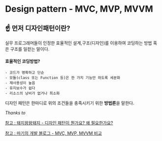 # Design pattern - MVC, MVP, MVVM

## ☝️ 먼저 디자인패턴이란?

실무 프로그래머들이 인정한 효율적인 설계,구조(디자인)를 이용하여 코딩하는 방법 혹은 구조를
일컫는 말이다.

#### 효율적인 코딩방법?

```
- 코드가 명확하고 단순
- 모듈(class 또는 Function 등)은 한 가지 기능만 하도록 세분화
- 재사용성이 높음
- 유지보수가 쉽다
- 리소스의 낭비가 없거나 최소화
```
디자인 패턴은 한마디로 위의 조건들을 충족시키기 위한 **방법론**을 말한다.


*Thanks to*

[참고 : 돼지왕왕돼지 - 디자인 패턴이 뭔가요? 왜 필요한가요?](https://aroundck.tistory.com/1)

[참고 : 마기의 개발 블로그 - MVC, MVP, MVVM 비교](https://magi82.github.io/android-mvc-mvp-mvvm/)